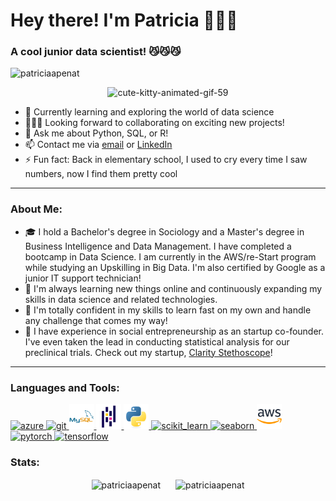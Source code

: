 <p align="center">
  <h1 align="left">Hey there! I'm Patricia 🙋🏽‍♀️ </h1>
  <h3 align="left">A cool junior data scientist! 😼😼😼 </h3>

  <p align="left"> <img src="https://komarev.com/ghpvc/?username=patriciaapenat&label=Profile%20views&color=0e75b6&style=flat" alt="patriciaapenat" /> </p>



  <p align="center">
    <img src="https://github.com/patriciaapenat/patriciaapenat/assets/111457653/d91538bd-6999-479d-ba8a-315fed7b168d" alt="cute-kitty-animated-gif-59" />
  </p>

  - 🌱 Currently learning and exploring the world of data science
  - 🧚🏽‍♀️ Looking forward to collaborating on exciting new projects!
  - 💬 Ask me about Python, SQL, or R!
  - 📫 Contact me via [email](mailto:patriciaalejandrapenatorres@gmail.com) or [LinkedIn](https://www.linkedin.com/in/patricia-pena-torres/)
  - ⚡ Fun fact: Back in elementary school, I used to cry every time I saw numbers, now I find them pretty cool

---

  <h3 align="left">About Me:</h3>

  - 🎓 I hold a Bachelor's degree in Sociology and a Master's degree in Business Intelligence and Data Management. I have completed a bootcamp in Data Science. I am currently in the AWS/re-Start program while studying an Upskilling in Big Data. I'm also certified by Google as a junior IT support technician!
  - 🔭 I'm always learning new things online and continuously expanding my skills in data science and related technologies.
  - 💪 I'm totally confident in my skills to learn fast on my own and handle any challenge that comes my way!
  - 👯 I have experience in social entrepreneurship as an startup co-founder. I've even taken the lead in conducting statistical analysis for our preclinical trials. Check out my startup, [Clarity Stethoscope](https://www.stethoscope-clarity.com/)!

---

  <h3 align="left">Languages and Tools:</h3>
  <p align="left">
    <a href="https://azure.microsoft.com/en-in/" target="_blank" rel="noreferrer">
      <img src="https://www.vectorlogo.zone/logos/microsoft_azure/microsoft_azure-icon.svg" alt="azure" width="40" height="40"/>
    </a>
    <a href="https://git-scm.com/" target="_blank" rel="noreferrer">
      <img src="https://www.vectorlogo.zone/logos/git-scm/git-scm-icon.svg" alt="git" width="40" height="40"/>
    </a>
    <a href="https://www.mysql.com/" target="_blank" rel="noreferrer">
      <img src="https://raw.githubusercontent.com/devicons/devicon/master/icons/mysql/mysql-original-wordmark.svg" alt="mysql" width="40" height="40"/>
    </a>
    <a href="https://pandas.pydata.org/" target="_blank" rel="noreferrer">
      <img src="https://raw.githubusercontent.com/devicons/devicon/2ae2a900d2f041da66e950e4d48052658d850630/icons/pandas/pandas-original.svg" alt="pandas" width="40" height="40"/>
    </a>
    <a href="https://www.python.org" target="_blank" rel="noreferrer">
      <img src="https://raw.githubusercontent.com/devicons/devicon/master/icons/python/python-original.svg" alt="python" width="40" height="40"/>
    </a>
    <a href="https://scikit-learn.org/" target="_blank" rel="noreferrer">
      <img src="https://upload.wikimedia.org/wikipedia/commons/0/05/Scikit_learn_logo_small.svg" alt="scikit_learn" width="40" height="40"/>
    </a>
    <a href="https://seaborn.pydata.org/" target="_blank" rel="noreferrer">
      <img src="https://seaborn.pydata.org/_images/logo-mark-lightbg.svg" alt="seaborn" width="40" height="40"/>
    </a>
    <a href="https://aws.amazon.com" target="_blank" rel="noreferrer"> <img src="https://raw.githubusercontent.com/devicons/devicon/master/icons/amazonwebservices/amazonwebservices-original-wordmark.svg" alt="aws" width="40" height="40"/> 
    </a> 
    <a href="https://pytorch.org/" target="_blank" rel="noreferrer"> <img src="https://www.vectorlogo.zone/logos/pytorch/pytorch-icon.svg" alt="pytorch" width="40" height="40"/> </a> <a href="https://www.tensorflow.org" target="_blank" rel="noreferrer"> <img src="https://www.vectorlogo.zone/logos/tensorflow/tensorflow-icon.svg" alt="tensorflow" width="40" height="40"/> </a></p>
  </p>


  <h3 align="left">Stats:</h3>
  <p align="center">
    <img src="https://github-readme-stats.vercel.app/api/top-langs?username=patriciaapenat&show_icons=true&locale=en&layout=compact&theme=midnight-purple" alt="patriciaapenat" style="display: inline-block; vertical-align: middle; margin-right: 10px;" />
    <img src="https://github-readme-stats.vercel.app/api?username=patriciaapenat&show_icons=true&locale=en&theme=midnight-purple" alt="patriciaapenat" style="display: inline-block; vertical-align: middle; margin-left: 10px;" />
  </p>

</p>
